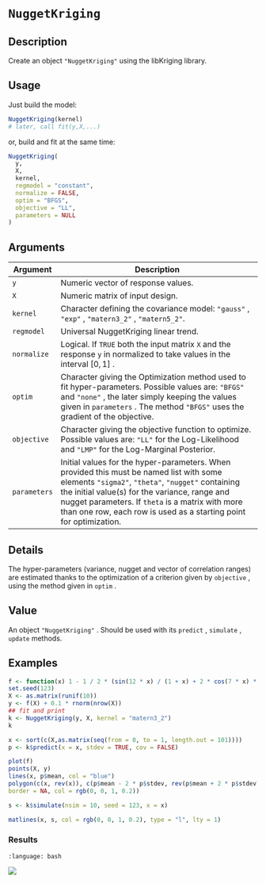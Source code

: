 # `NuggetKriging`

## Description

Create an object `"NuggetKriging"` using
 the libKriging library.


## Usage

Just build the model:
```r
NuggetKriging(kernel)
# later, call fit(y,X,...)
```
or, build and fit at the same time:
```r
NuggetKriging(
  y,
  X,
  kernel,
  regmodel = "constant",
  normalize = FALSE,
  optim = "BFGS",
  objective = "LL",
  parameters = NULL
)
```


## Arguments

Argument      |Description
------------- |----------------
`y`     |     Numeric vector of response values.
`X`     |     Numeric matrix of input design.
`kernel`     |     Character defining the covariance model: `"gauss"` , `"exp"` , `"matern3_2"` , `"matern5_2"`.
`regmodel`     |     Universal NuggetKriging linear trend.
`normalize`     |     Logical. If `TRUE` both the input matrix `X` and the response `y` in normalized to take values in the interval $[0, 1]$ .
`optim`     |     Character giving the Optimization method used to fit hyper-parameters. Possible values are: `"BFGS"` and `"none"` , the later simply keeping the values given in `parameters` . The method `"BFGS"` uses the gradient of the objective.
`objective`     |     Character giving the objective function to optimize. Possible values are: `"LL"` for the Log-Likelihood and `"LMP"` for the Log-Marginal Posterior.
`parameters`     |     Initial values for the hyper-parameters. When provided this must be named list with some elements `"sigma2"`, `"theta"`, `"nugget"` containing the initial value(s) for the variance, range and nugget parameters. If `theta` is a matrix with more than one row, each row is used as a starting point for optimization.


## Details

The hyper-parameters (variance, nugget and vector of correlation ranges)
 are estimated thanks to the optimization of a criterion given by
 `objective` , using the method given in `optim` .


## Value

An object `"NuggetKriging"` . Should be used
 with its `predict` , `simulate` , `update` 
 methods.


## Examples

```r
f <- function(x) 1 - 1 / 2 * (sin(12 * x) / (1 + x) + 2 * cos(7 * x) * x^5 + 0.7)
set.seed(123)
X <- as.matrix(runif(10))
y <- f(X) + 0.1 * rnorm(nrow(X))
## fit and print
k <- NuggetKriging(y, X, kernel = "matern3_2")
k

x <- sort(c(X,as.matrix(seq(from = 0, to = 1, length.out = 101))))
p <- k$predict(x = x, stdev = TRUE, cov = FALSE)

plot(f)
points(X, y)
lines(x, p$mean, col = "blue")
polygon(c(x, rev(x)), c(p$mean - 2 * p$stdev, rev(p$mean + 2 * p$stdev)),
border = NA, col = rgb(0, 0, 1, 0.2))

s <- k$simulate(nsim = 10, seed = 123, x = x)

matlines(x, s, col = rgb(0, 0, 1, 0.2), type = "l", lty = 1)
```

### Results
```{literalinclude} ../functions/exmaples/NuggetKriging.md.Rout
:language: bash
```
![](../functions/exmaples/NuggetKriging.md.png)

